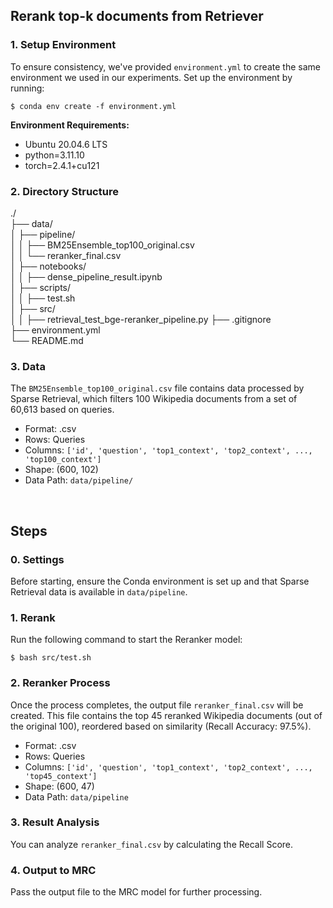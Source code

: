 ## Rerank top-k documents from Retriever

### 1. Setup Environment
To ensure consistency, we've provided `environment.yml` to create the same environment we used in our experiments. Set up the environment by running:
```console
$ conda env create -f environment.yml
```

**Environment Requirements:**    
- Ubuntu 20.04.6 LTS    
- python=3.11.10    
- torch=2.4.1+cu121    


### 2. Directory Structure
./  
├── data/  
│   ├── pipeline/  
│   │   ├── BM25Ensemble_top100_original.csv  
│   │   └── reranker_final.csv  
│   ├── notebooks/  
│   │   ├── dense_pipeline_result.ipynb  
│   ├── scripts/  
│   │   ├── test.sh  
│   ├── src/  
│   │   ├── retrieval_test_bge-reranker_pipeline.py
├── .gitignore  
├── environment.yml  
└── README.md  


### 3. Data
The `BM25Ensemble_top100_original.csv` file contains data processed by Sparse Retrieval, which filters 100 Wikipedia documents from a set of 60,613 based on queries.  

- Format: .csv
- Rows: Queries
- Columns: `['id', 'question', 'top1_context', 'top2_context', ..., 'top100_context']`
- Shape: (600, 102)  
- Data Path: `data/pipeline/`

<br>

## Steps

### 0. Settings
Before starting, ensure the Conda environment is set up and that Sparse Retrieval data is available in `data/pipeline`.

### 1. Rerank
Run the following command to start the Reranker model:

```console
$ bash src/test.sh
```


### 2. Reranker Process
Once the process completes, the output file `reranker_final.csv` will be created. This file contains the top 45 reranked Wikipedia documents (out of the original 100), reordered based on similarity (Recall Accuracy: 97.5%).

- Format: .csv
- Rows: Queries
- Columns: `['id', 'question', 'top1_context', 'top2_context', ..., 'top45_context']`
- Shape: (600, 47)
- Data Path: `data/pipeline`


### 3. Result Analysis
You can analyze `reranker_final.csv` by calculating the Recall Score.



### 4. Output to MRC
Pass the output file to the MRC model for further processing.



